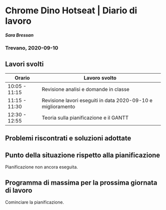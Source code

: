 
# Chrome Dino Hotseat | Diario di lavoro
##### Sara Bressan
### Trevano, 2020-09-10

## Lavori svolti


|Orario        |Lavoro svolto                 |
|--------------|------------------------------|
|10:05 - 11:15 |Revisione analisi e domande in classe|
|11:15 - 11:30 |Revisione lavori eseguiti in data 2020-09-10 e miglioramento |
|12:30 - 12:55 |Teoria sulla pianificazione e il GANTT|

##  Problemi riscontrati e soluzioni adottate


##  Punto della situazione rispetto alla pianificazione
Pianificazione non ancora eseguita.

## Programma di massima per la prossima giornata di lavoro
Cominciare la pianificazione.
